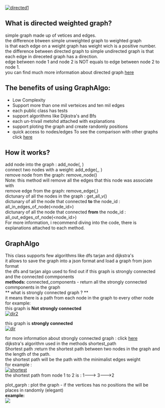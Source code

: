 <a href="http://www.siz.co.il/"><img src="http://up419.siz.co.il/up1/oizxyjuxymmw.png" border="0" alt="directed1" /></a>

## What is directed weighted graph? <br>
simple graph made up of vetices and edges. <br>
the difference btween simple unweighted graph to weighted graph <br>
is that each edge on a weight graph has weight wich is a positive number. <br>
the difference between directed graph to simple undirected graph is that <br>
each edge in direceted graph has a direction. <br>
edge between node 1 and node 2 is NOT equals to edge between node 2 to node 1. <br>
you can find much more information about directed graph [here](https://en.wikipedia.org/wiki/Directed_graph) <br>



## The benefits of using GraphAlgo:
- Low Complexity
- Support more than one mil verteices and ten mil edges
- each public class has tests
- support algorithms like Dijkstra's and Bfs
- each un-trivail metohd attached with explanations
- support ploting the graph and create randomly positions 
- quick access to nodes/edges 
To see the comparison with other graphs click [here](https://github.com/ShalevAsor/Ex3/wiki) <br>
 

## How it works? 
add node into the graph : add_node(<node id>, <position>) <br>
connect two nodes with a weight: add_edge(<source node key >,<destination node key>, <weight>) <br>
remove node from the graph: remove_node(<node key>) <br>
Note: this method will remove all the edges that this node was associate with <br>
remove edge from the graph: remove_edge(<node src key>,<node dest key>) <br>
dictunary of all the nodes in the graph : get_all_v() <br>
dictunary of all the node that connected **to** the node_id : all_in_edges_of_node(<node_id>) <br>
 dictunary of all the node that connected  **from** the node_id : all_out_edges_of_node(<node_id>) <br>
For more information, i recommend diving into the code, there is explanations attached to each method. <br>
 
 
## GraphAlgo

This class supports few algorithms like dfs tarjan and dijkstra's <br>
it allows to save the graph into a json format and load a graph from json format <br>
the dfs and tarjan algo used to find out if this graph is strongly connected and the connected commponents <br>
**methods:**  connected_components - return all the strongly connected commponents in the graph <br>
** what is strongly connected graph ? ** <br>
it means there is a path from each node in the graph to every other node <br>
for example: <br>
this graph is **Not strongly connected** <br>
<a href="http://www.siz.co.il/"><img src="http://up419.siz.co.il/up2/lh2ren5dkyjz.png" border="0" alt="dir2" /></a> <br>

this graph is **strongly connected** <br>
<a href="http://www.siz.co.il/"><img src="http://up419.siz.co.il/up3/dmtzaglnzz5j.png" border="0" alt="dir" /></a>

for more information about strongly connected graph : click [here](https://en.wikipedia.org/wiki/Strongly_connected_component) <br>
dijkstra's algorithm used in the methods shortest_path <br>
Shortest path :return the shortest path between two nodes in the graph and the length of the path. <br>
the shortest path will be the path with the minimalist edges weight <br>
for example : <br>
<a href="http://www.siz.co.il/"><img src="http://up419.siz.co.il/up2/2mdhzomitddn.png" border="0" alt="shortest" /></a> <br>
the shortest path from node 1 to 2 is : 1---> 3--->2 <br>

plot_garph : plot the graph - if the vertices has no positions the will be places in randomly (elegant) <br>
**example:** <br>
<a href="https://bbcode0.com" target="_blank"><img src="https://cdn1.bbcode0.com/uploads/2021/1/8/d4f8e7fd2b7f323d20b9a7cfdef7e6ff-full.png" border="0"/></a>


